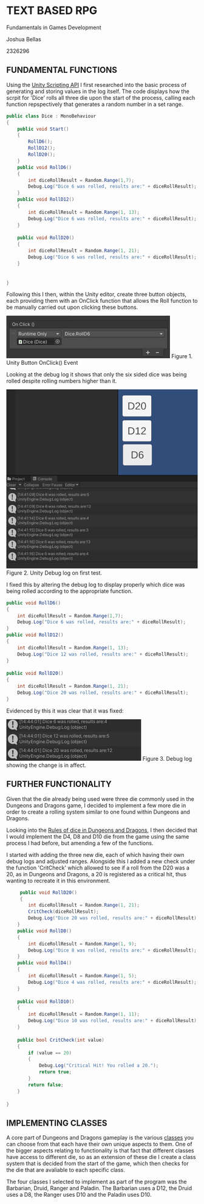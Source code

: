 # TEXT BASED RPG

Fundamentals in Games Development

Joshua Bellas

2326296

## FUNDAMENTAL FUNCTIONS

Using the [Unity Scripting API](https://docs.unity3d.com/ScriptReference/Random.Range.html) I first researched into the basic process of generating and storing values in the log itself. The code displays how the scrpit for 'Dice' rolls all three die upon the start of the process, calling each function repspectively that generates a random number in a set range.

```csharp
public class Dice : MonoBehaviour
{
    public void Start()
    {
        RollD6();
        RollD12();
        RollD20();
    }
    public void RollD6()
    { 
        int diceRollResult = Random.Range(1,7);
        Debug.Log("Dice 6 was rolled, results are:" + diceRollResult);
    }
    public void RollD12()
    {
        int diceRollResult = Random.Range(1, 13);
        Debug.Log("Dice 6 was rolled, results are:" + diceRollResult);
    }

    public void RollD20()
    {
        int diceRollResult = Random.Range(1, 21);
        Debug.Log("Dice 6 was rolled, results are:" + diceRollResult);
    }


}
```
Following this I then, within the Unity editor, create three button objects, each providing them with an OnClick function that allows the Roll function to be manually carried out upon clicking these buttons.

![TEST ONE](PICTURES/TEST1.png)
Figure 1. Unity Button OnClick() Event

Looking at the debug log it shows that only the six sided dice was being rolled despite rolling numbers higher than it.

![alt text](PICTURES/DEBUGLOG.png)
Figure 2. Unity Debug log on first test.

I fixed this by altering the debug log to display properly which dice was being rolled according to the appropriate function. 

```csharp
public void RollD6()
{ 
    int diceRollResult = Random.Range(1,7);
    Debug.Log("Dice 6 was rolled, results are:" + diceRollResult);
}
public void RollD12()
{
    int diceRollResult = Random.Range(1, 13);
    Debug.Log("Dice 12 was rolled, results are:" + diceRollResult);
}

public void RollD20()
{
    int diceRollResult = Random.Range(1, 21);
    Debug.Log("Dice 20 was rolled, results are:" + diceRollResult);
}
```
Evidenced by this it was clear that it was fixed:

![alt text](PICTURES/TEST2.png)
Figure 3. Debug log showing the change is in affect.

## FURTHER FUNCTIONALITY

Given that the die already being used were three die commonly used in the Dungeons and Dragons game, I decided to implement a few more die in order to create a rolling system similar to one found within Dungeons and Dragons.

Looking into the [Rules of dice in Dungeons and Dragons](https://www.dieharddice.com/pages/dnd-dice-explained#:~:text=There%20are%20actually%20two%20ten,double%20zero%20roll%20is%20100.), I then decided that I would implement the D4, D8 and D10 die from the game using the same process I had before, but amending a few of the functions.

I started with adding the three new die, each of which having their own debug logs and adjusted ranges. Alongside this I added a new check under the function 'CritCheck' which allowed to see if a roll from the D20 was a 20, as in Dungeons and Dragons, a 20 is registered as a critical hit, thus wanting to recreate it in this environment.

```csharp
     public void RollD20()
     {
        int diceRollResult = Random.Range(1, 21);
        CritCheck(diceRollResult);
        Debug.Log("Dice 20 was rolled, results are:" + diceRollResult);
    }
    public void RollD8()
    {
        int diceRollResult = Random.Range(1, 9);
        Debug.Log("Dice 8 was rolled, results are:" + diceRollResult);
    }
    public void RollD4()
    {
        int diceRollResult = Random.Range(1, 5);
        Debug.Log("Dice 4 was rolled, results are:" + diceRollResult);
    }

    public void RollD10()
    {
        int diceRollResult = Random.Range(1, 11);
        Debug.Log("Dice 10 was rolled, results are:" + diceRollResult);
    }

    public bool CritCheck(int value)
    {
        if (value == 20)
        {
            Debug.Log("Critical Hit! You rolled a 20.");
            return true;
        }
        return false;
    }

}
```

## IMPLEMENTING CLASSES
A core part of Dungeons and Dragons gameplay is the various [classes](https://www.dndbeyond.com/sources/dnd/basic-rules-2014/classes) you can choose from that each have their own unique aspects to them. One of the bigger aspects relating to functionality is that fact that different classes have access to different die, so as an extension of these die I create a class system that is decided from the start of the game, which then checks for the die that are avaliable to each specific class.

The four classes I selected to implement as part of the program was the Barbarian, Druid, Ranger and Paladin. The Barbarian uses a D12, the Druid uses a D8, the Ranger uses D10 and the Paladin uses D10. 
